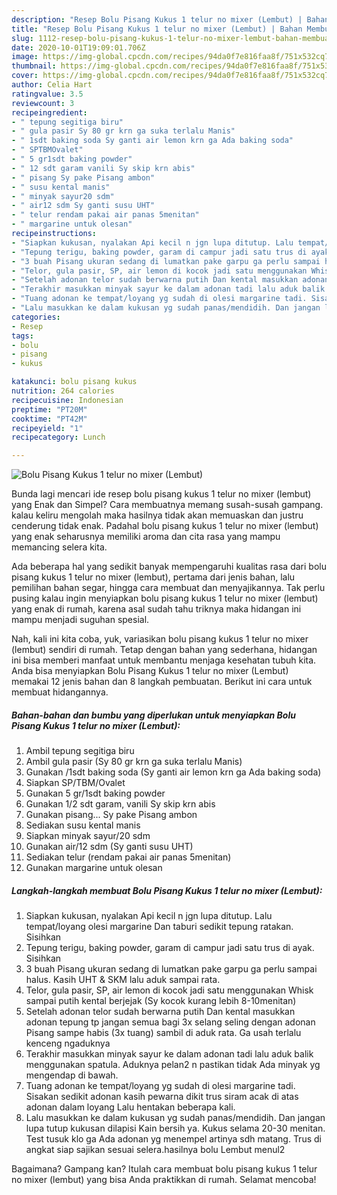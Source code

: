 ```yaml
---
description: "Resep Bolu Pisang Kukus 1 telur no mixer (Lembut) | Bahan Membuat Bolu Pisang Kukus 1 telur no mixer (Lembut) Yang Enak Dan Lezat"
title: "Resep Bolu Pisang Kukus 1 telur no mixer (Lembut) | Bahan Membuat Bolu Pisang Kukus 1 telur no mixer (Lembut) Yang Enak Dan Lezat"
slug: 1112-resep-bolu-pisang-kukus-1-telur-no-mixer-lembut-bahan-membuat-bolu-pisang-kukus-1-telur-no-mixer-lembut-yang-enak-dan-lezat
date: 2020-10-01T19:09:01.706Z
image: https://img-global.cpcdn.com/recipes/94da0f7e816faa8f/751x532cq70/bolu-pisang-kukus-1-telur-no-mixer-lembut-foto-resep-utama.jpg
thumbnail: https://img-global.cpcdn.com/recipes/94da0f7e816faa8f/751x532cq70/bolu-pisang-kukus-1-telur-no-mixer-lembut-foto-resep-utama.jpg
cover: https://img-global.cpcdn.com/recipes/94da0f7e816faa8f/751x532cq70/bolu-pisang-kukus-1-telur-no-mixer-lembut-foto-resep-utama.jpg
author: Celia Hart
ratingvalue: 3.5
reviewcount: 3
recipeingredient:
- " tepung segitiga biru"
- " gula pasir Sy 80 gr krn ga suka terlalu Manis"
- " 1sdt baking soda Sy ganti air lemon krn ga Ada baking soda"
- " SPTBMOvalet"
- " 5 gr1sdt baking powder"
- " 12 sdt garam vanili Sy skip krn abis"
- " pisang Sy pake Pisang ambon"
- " susu kental manis"
- " minyak sayur20 sdm"
- " air12 sdm Sy ganti susu UHT"
- " telur rendam pakai air panas 5menitan"
- " margarine untuk olesan"
recipeinstructions:
- "Siapkan kukusan, nyalakan Api kecil n jgn lupa ditutup. Lalu tempat/loyang olesi margarine Dan taburi sedikit tepung ratakan. Sisihkan"
- "Tepung terigu, baking powder, garam di campur jadi satu trus di ayak. Sisihkan"
- "3 buah Pisang ukuran sedang di lumatkan pake garpu ga perlu sampai halus. Kasih UHT &amp; SKM lalu aduk sampai rata."
- "Telor, gula pasir, SP, air lemon di kocok jadi satu menggunakan Whisk sampai putih kental berjejak (Sy kocok kurang lebih 8-10menitan)"
- "Setelah adonan telor sudah berwarna putih Dan kental masukkan adonan tepung tp jangan semua bagi 3x selang seling dengan adonan Pisang sampe habis (3x tuang) sambil di aduk rata. Ga usah terlalu kenceng ngaduknya"
- "Terakhir masukkan minyak sayur ke dalam adonan tadi lalu aduk balik menggunakan spatula. Aduknya pelan2 n pastikan tidak Ada minyak yg mengendap di bawah."
- "Tuang adonan ke tempat/loyang yg sudah di olesi margarine tadi. Sisakan sedikit adonan kasih pewarna dikit trus siram acak di atas adonan dalam loyang Lalu hentakan beberapa kali."
- "Lalu masukkan ke dalam kukusan yg sudah panas/mendidih. Dan jangan lupa tutup kukusan dilapisi Kain bersih ya. Kukus selama 20-30 menitan. Test tusuk klo ga Ada adonan yg menempel artinya sdh matang. Trus di angkat siap sajikan sesuai selera.hasilnya bolu Lembut menul2"
categories:
- Resep
tags:
- bolu
- pisang
- kukus

katakunci: bolu pisang kukus 
nutrition: 264 calories
recipecuisine: Indonesian
preptime: "PT20M"
cooktime: "PT42M"
recipeyield: "1"
recipecategory: Lunch

---
```



![Bolu Pisang Kukus 1 telur no mixer (Lembut)](https://img-global.cpcdn.com/recipes/94da0f7e816faa8f/751x532cq70/bolu-pisang-kukus-1-telur-no-mixer-lembut-foto-resep-utama.jpg)

Bunda lagi mencari ide resep bolu pisang kukus 1 telur no mixer (lembut) yang Enak dan Simpel? Cara membuatnya memang susah-susah gampang. kalau keliru mengolah maka hasilnya tidak akan memuaskan dan justru cenderung tidak enak. Padahal bolu pisang kukus 1 telur no mixer (lembut) yang enak seharusnya memiliki aroma dan cita rasa yang mampu memancing selera kita.

Ada beberapa hal yang sedikit banyak mempengaruhi kualitas rasa dari bolu pisang kukus 1 telur no mixer (lembut), pertama dari jenis bahan, lalu pemilihan bahan segar, hingga cara membuat dan menyajikannya. Tak perlu pusing kalau ingin menyiapkan bolu pisang kukus 1 telur no mixer (lembut) yang enak di rumah, karena asal sudah tahu triknya maka hidangan ini mampu menjadi suguhan spesial.




Nah, kali ini kita coba, yuk, variasikan bolu pisang kukus 1 telur no mixer (lembut) sendiri di rumah. Tetap dengan bahan yang sederhana, hidangan ini bisa memberi manfaat untuk membantu menjaga kesehatan tubuh kita. Anda bisa menyiapkan Bolu Pisang Kukus 1 telur no mixer (Lembut) memakai 12 jenis bahan dan 8 langkah pembuatan. Berikut ini cara untuk membuat hidangannya.

<!--inarticleads1-->

##### Bahan-bahan dan bumbu yang diperlukan untuk menyiapkan Bolu Pisang Kukus 1 telur no mixer (Lembut):

1. Ambil  tepung segitiga biru
1. Ambil  gula pasir (Sy 80 gr krn ga suka terlalu Manis)
1. Gunakan  /1sdt baking soda (Sy ganti air lemon krn ga Ada baking soda)
1. Siapkan  SP/TBM/Ovalet
1. Gunakan  5 gr/1sdt baking powder
1. Gunakan  1/2 sdt garam, vanili Sy skip krn abis
1. Gunakan  pisang... Sy pake Pisang ambon
1. Sediakan  susu kental manis
1. Siapkan  minyak sayur/20 sdm
1. Gunakan  air/12 sdm (Sy ganti susu UHT)
1. Sediakan  telur (rendam pakai air panas 5menitan)
1. Gunakan  margarine untuk olesan




<!--inarticleads2-->

##### Langkah-langkah membuat Bolu Pisang Kukus 1 telur no mixer (Lembut):

1. Siapkan kukusan, nyalakan Api kecil n jgn lupa ditutup. Lalu tempat/loyang olesi margarine Dan taburi sedikit tepung ratakan. Sisihkan
1. Tepung terigu, baking powder, garam di campur jadi satu trus di ayak. Sisihkan
1. 3 buah Pisang ukuran sedang di lumatkan pake garpu ga perlu sampai halus. Kasih UHT &amp; SKM lalu aduk sampai rata.
1. Telor, gula pasir, SP, air lemon di kocok jadi satu menggunakan Whisk sampai putih kental berjejak (Sy kocok kurang lebih 8-10menitan)
1. Setelah adonan telor sudah berwarna putih Dan kental masukkan adonan tepung tp jangan semua bagi 3x selang seling dengan adonan Pisang sampe habis (3x tuang) sambil di aduk rata. Ga usah terlalu kenceng ngaduknya
1. Terakhir masukkan minyak sayur ke dalam adonan tadi lalu aduk balik menggunakan spatula. Aduknya pelan2 n pastikan tidak Ada minyak yg mengendap di bawah.
1. Tuang adonan ke tempat/loyang yg sudah di olesi margarine tadi. Sisakan sedikit adonan kasih pewarna dikit trus siram acak di atas adonan dalam loyang Lalu hentakan beberapa kali.
1. Lalu masukkan ke dalam kukusan yg sudah panas/mendidih. Dan jangan lupa tutup kukusan dilapisi Kain bersih ya. Kukus selama 20-30 menitan. Test tusuk klo ga Ada adonan yg menempel artinya sdh matang. Trus di angkat siap sajikan sesuai selera.hasilnya bolu Lembut menul2




Bagaimana? Gampang kan? Itulah cara membuat bolu pisang kukus 1 telur no mixer (lembut) yang bisa Anda praktikkan di rumah. Selamat mencoba!
